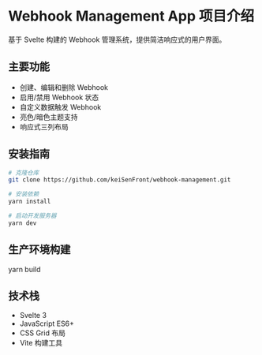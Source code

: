 # Webhook Management App 项目介绍

基于 Svelte 构建的 Webhook 管理系统，提供简洁响应式的用户界面。

## 主要功能

- 创建、编辑和删除 Webhook
- 启用/禁用 Webhook 状态
- 自定义数据触发 Webhook
- 亮色/暗色主题支持
- 响应式三列布局

## 安装指南

```bash
# 克隆仓库
git clone https://github.com/keiSenFront/webhook-management.git

# 安装依赖
yarn install

# 启动开发服务器
yarn dev
```

## 生产环境构建

yarn build

## 技术栈

- Svelte 3
- JavaScript ES6+
- CSS Grid 布局
- Vite 构建工具
